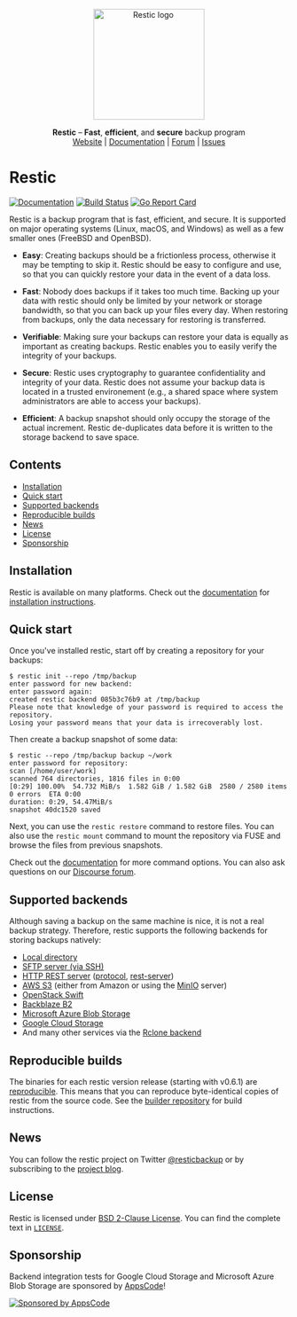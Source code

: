 <p align="center">
  <img src="doc/logo/logo.png" alt="Restic logo" width="200" height="200">
</p>

<p align="center">
  <strong>Restic</strong> – <strong>Fast</strong>, <strong>efficient</strong>, and <strong>secure</strong> backup program
  <br>
  <a href="https://restic.net/">Website</a> |
  <a href="https://restic.readthedocs.io/">Documentation</a> |
  <a href="https://forum.restic.net/">Forum</a> |
  <a href="https://github.com/restic/restic/issues">Issues</a>
</p>

# Restic

[![Documentation](https://readthedocs.org/projects/restic/badge/?version=latest)](https://restic.readthedocs.io/en/latest/)
[![Build Status](https://github.com/restic/restic/workflows/test/badge.svg)](https://github.com/restic/restic/actions?query=workflow%3Atest)
[![Go Report Card](https://goreportcard.com/badge/github.com/restic/restic)](https://goreportcard.com/report/github.com/restic/restic)

Restic is a backup program that is fast, efficient, and secure. It is supported
on major operating systems (Linux, macOS, and Windows) as well as a few smaller
ones (FreeBSD and OpenBSD).

- **Easy**: Creating backups should be a frictionless process, otherwise it
  may be tempting to skip it. Restic should be easy to configure and use, so
  that you can quickly restore your data in the event of a data loss.

- **Fast**: Nobody does backups if it takes too much time. Backing up your data
  with restic should only be limited by your network or storage bandwidth, so
  that you can back up your files every day. When restoring from backups, only
  the data necessary for restoring is transferred.

- **Verifiable**: Making sure your backups can restore your data is equally as
  important as creating backups. Restic enables you to easily verify the
  integrity of your backups.

- **Secure**: Restic uses cryptography to guarantee confidentiality and
  integrity of your data. Restic does not assume your backup data is located in
  a trusted environement (e.g., a shared space where system administrators are
  able to access your backups).

- **Efficient**: A backup snapshot should only occupy the storage of the actual
  increment. Restic de-duplicates data before it is written to the storage
  backend to save space.

## Contents

- [Installation](#installation)
- [Quick start](#quick-start)
- [Supported backends](#supported-backends)
- [Reproducible builds](#reproducible-builds)
- [News](#news)
- [License](#license)
- [Sponsorship](#sponsorship)

## Installation

Restic is available on many platforms. Check out the [documentation](https://restic.readthedocs.io/)
for [installation instructions](https://restic.readthedocs.io/en/stable/020_installation.html).

## Quick start

Once you've installed restic, start off by creating a repository for your
backups:

  ```
  $ restic init --repo /tmp/backup
  enter password for new backend:
  enter password again:
  created restic backend 085b3c76b9 at /tmp/backup
  Please note that knowledge of your password is required to access the repository.
  Losing your password means that your data is irrecoverably lost.
  ```

Then create a backup snapshot of some data:

  ```
  $ restic --repo /tmp/backup backup ~/work
  enter password for repository:
  scan [/home/user/work]
  scanned 764 directories, 1816 files in 0:00
  [0:29] 100.00%  54.732 MiB/s  1.582 GiB / 1.582 GiB  2580 / 2580 items  0 errors  ETA 0:00
  duration: 0:29, 54.47MiB/s
  snapshot 40dc1520 saved
  ```

Next, you can use the `restic restore` command to restore files. You can also
use the `restic mount` command to mount the repository via FUSE and browse the
files from previous snapshots.

Check out the [documentation](https://restic.readthedocs.io/en/latest/) for
more command options. You can also ask questions on our [Discourse forum](https://forum.restic.net).

## Supported backends

Although saving a backup on the same machine is nice, it is not a real backup
strategy. Therefore, restic supports the following backends for storing backups
natively:

- [Local directory](https://restic.readthedocs.io/en/latest/030_preparing_a_new_repo.html#local)
- [SFTP server (via SSH)](https://restic.readthedocs.io/en/latest/030_preparing_a_new_repo.html#sftp)
- [HTTP REST server](https://restic.readthedocs.io/en/latest/030_preparing_a_new_repo.html#rest-server) ([protocol](https://restic.readthedocs.io/en/latest/100_references.html#rest-backend), [rest-server](https://github.com/restic/rest-server))
- [AWS S3](https://restic.readthedocs.io/en/latest/030_preparing_a_new_repo.html#amazon-s3) (either from Amazon or using the [MinIO](https://minio.io) server)
- [OpenStack Swift](https://restic.readthedocs.io/en/latest/030_preparing_a_new_repo.html#openstack-swift)
- [Backblaze B2](https://restic.readthedocs.io/en/latest/030_preparing_a_new_repo.html#backblaze-b2)
- [Microsoft Azure Blob Storage](https://restic.readthedocs.io/en/latest/030_preparing_a_new_repo.html#microsoft-azure-blob-storage)
- [Google Cloud Storage](https://restic.readthedocs.io/en/latest/030_preparing_a_new_repo.html#google-cloud-storage)
- And many other services via the [Rclone backend](https://restic.readthedocs.io/en/latest/030_preparing_a_new_repo.html#other-services-via-rclone)

## Reproducible builds

The binaries for each restic version release (starting with v0.6.1) are
[reproducible](https://reproducible-builds.org/). This means that you can
reproduce byte-identical copies of restic from the source code. See the
[builder repository](https://github.com/restic/builder) for build instructions.

## News

You can follow the restic project on Twitter [@resticbackup](https://twitter.com/resticbackup)
or by subscribing to the [project blog](https://restic.net/blog/).

## License

Restic is licensed under [BSD 2-Clause License](https://opensource.org/licenses/BSD-2-Clause).
You can find the complete text in [``LICENSE``](LICENSE).

## Sponsorship

Backend integration tests for Google Cloud Storage and Microsoft Azure Blob
Storage are sponsored by [AppsCode](https://appscode.com)!

[![Sponsored by AppsCode](https://cdn.appscode.com/images/logo/appscode/ac-logo-color.png)](https://appscode.com)
